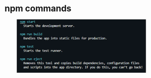 # npm commands

<figure><img src=".gitbook/assets/image (22).png" alt=""><figcaption></figcaption></figure>
